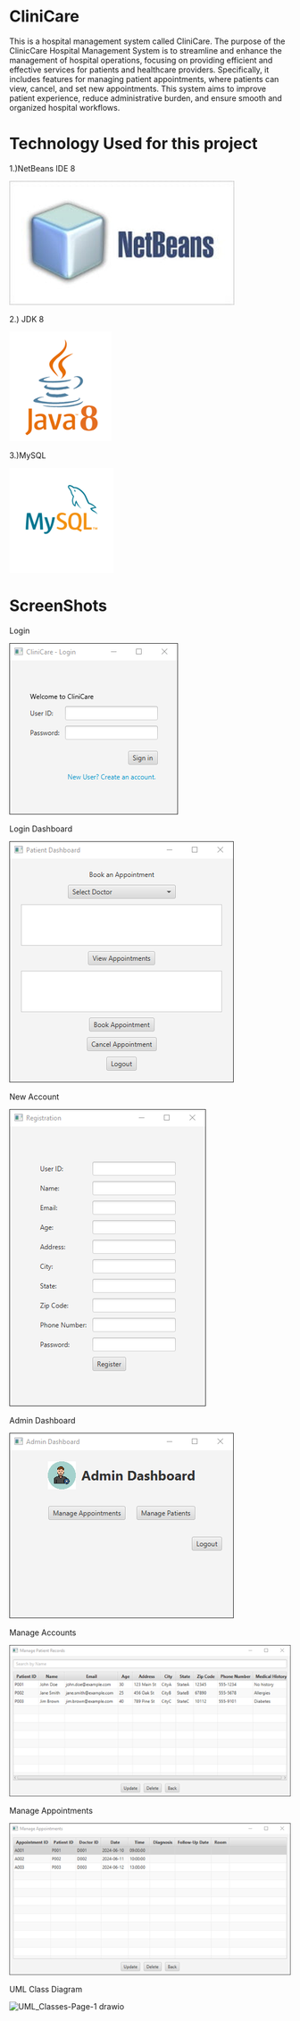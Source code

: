# CliniCare
This is a hospital management system called CliniCare. The purpose of the ClinicCare Hospital Management System is to streamline and enhance the management of hospital operations, focusing on providing efficient and effective services for patients and healthcare providers. Specifically, it includes features for managing patient appointments, where patients can view, cancel, and set new appointments. This system aims to improve patient experience, reduce administrative burden, and ensure smooth and organized hospital workflows.

# Technology Used for this project

1.)NetBeans IDE 8

![](images/Netbeans.png)

2.) JDK 8

![](images/Java8.png)

3.)MySQL

![](images/MySQL.png)

# ScreenShots

Login

![](images/login.png)

Login Dashboard

![](images/patientDashboard.png)

New Account

![](images/Registration.png)

Admin Dashboard

![](images/AdminDashboard.png)

Manage Accounts

![](images/patientrecord.png)

Manage Appointments

![](images/manageappointments.png)


UML Class Diagram

![UML_Classes-Page-1 drawio](https://github.com/jrendon02/CliniCare/assets/161375283/860ffe47-2892-4ece-86f0-35f1b23ef8ed)
